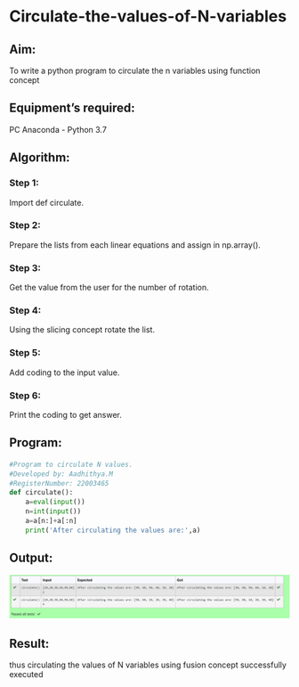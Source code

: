 # Circulate-the-values-of-N-variables
## Aim:
To write a python program to circulate the n variables using function concept
## Equipment’s required:
PC
Anaconda - Python 3.7
## Algorithm: 
### Step 1: 
Import def circulate.
### Step 2:
Prepare the lists from each linear equations and assign in np.array().

### Step 3:
Get the value from the user for the number of rotation.

### Step 4:
Using the slicing concept rotate the list.

### Step 5:
Add coding to the input value.

### Step 6:
Print the coding to get answer. 
## Program:
```python
#Program to circulate N values.
#Developed by: Aadhithya.M
#RegisterNumber: 22003465
def circulate():
    a=eval(input())
    n=int(input())
    a=a[n:]+a[:n]
    print('After circulating the values are:',a)
```
## Output:
![OUTPUT](circulate.png)

## Result:
thus circulating the values of N variables using fusion concept successfully executed
